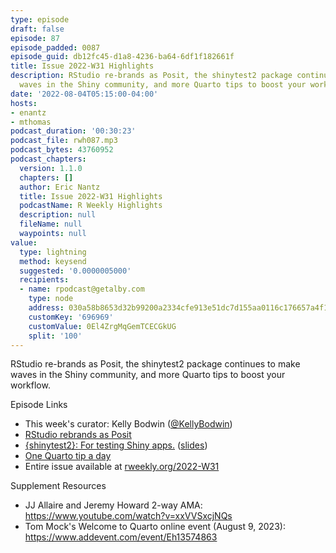 ```yaml
---
type: episode
draft: false
episode: 87
episode_padded: 0087
episode_guid: db12fc45-d1a8-4236-ba64-6df1f182661f
title: Issue 2022-W31 Highlights
description: RStudio re-brands as Posit, the shinytest2 package continues to make
  waves in the Shiny community, and more Quarto tips to boost your workflow.
date: '2022-08-04T05:15:00-04:00'
hosts:
- enantz
- mthomas
podcast_duration: '00:30:23'
podcast_file: rwh087.mp3
podcast_bytes: 43760952
podcast_chapters:
  version: 1.1.0
  chapters: []
  author: Eric Nantz
  title: Issue 2022-W31 Highlights
  podcastName: R Weekly Highlights
  description: null
  fileName: null
  waypoints: null
value:
  type: lightning
  method: keysend
  suggested: '0.0000005000'
  recipients:
  - name: rpodcast@getalby.com
    type: node
    address: 030a58b8653d32b99200a2334cfe913e51dc7d155aa0116c176657a4f1722677a3
    customKey: '696969'
    customValue: 0El4ZrgMqGemTCECGkUG
    split: '100'
---
```

RStudio re-brands as Posit, the shinytest2 package continues to make waves in the Shiny community, and more Quarto tips to boost your workflow.

Episode Links

-   This week's curator: Kelly Bodwin (<a href="https://twitter.com/KellyBodwin" rel="nofollow">@KellyBodwin</a>)
-   <a href="https://www.rstudio.com/blog/rstudio-is-becoming-posit/" rel="nofollow">RStudio rebrands as Posit</a>
-   <a href="https://rstudio.github.io/shinytest2/" rel="nofollow">{shinytest2}: For testing Shiny apps.</a> (<a href="http://schloerke.com/presentation-2022-07-28-rstudioconf22-shinytest2/" rel="nofollow">slides</a>)
-   <a href="https://mine-cetinkaya-rundel.github.io/quarto-tip-a-day/" rel="nofollow">One Quarto tip a day</a>
-   Entire issue available at <a href="https://rweekly.org/2022-W31.html" rel="nofollow">rweekly.org/2022-W31</a>

Supplement Resources

-   JJ Allaire and Jeremy Howard 2-way AMA: <a href="https://www.youtube.com/watch?v=xxVVSxcjNQs" rel="nofollow">https://www.youtube.com/watch?v=xxVVSxcjNQs</a>
-   Tom Mock's Welcome to Quarto online event (August 9, 2023): <a href="https://www.addevent.com/event/Eh13574863" rel="nofollow">https://www.addevent.com/event/Eh13574863</a>
